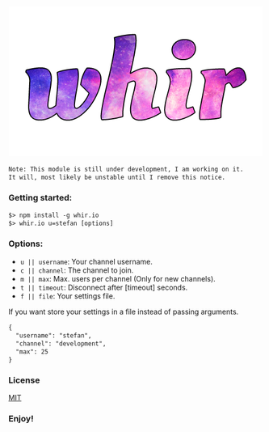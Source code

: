 <p align="center">
	<a href="http://whir.io"><img src="media/whir.png" alt="whir.io" /></a>
</p>


```
Note: This module is still under development, I am working on it.
It will, most likely be unstable until I remove this notice.
```

### Getting started:
```
$> npm install -g whir.io
$> whir.io u=stefan [options]
```


### Options:
- `u || username`: Your channel username.
- `c || channel`: The channel to join.
- `m || max`: Max. users per channel (Only for new channels).
- `t || timeout`: Disconnect after [timeout] seconds.
- `f || file`: Your settings file.

If you want store your settings in a file instead of passing arguments.

```
{
  "username": "stefan",
  "channel": "development",
  "max": 25
}
```

### License

[MIT](https://github.com/WhirIO/whirio.github.io/blob/master/LICENSE)

### Enjoy!
